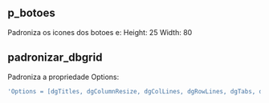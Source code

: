 ## p_botoes
Padroniza os icones dos botoes e:
Height: 25
Width: 80

## padronizar_dbgrid
Padroniza a propriedade Options:
```pascal
'Options = [dgTitles, dgColumnResize, dgColLines, dgRowLines, dgTabs, dgRowSelect, dgAlwaysShowSelection, dgConfirmDelete, dgCancelOnExit]'
```
